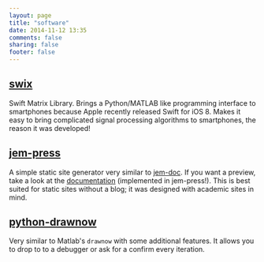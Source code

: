 ```yaml
---
layout: page
title: "software"
date: 2014-11-12 13:35
comments: false
sharing: false
footer: false
---
```


## [swix]

Swift Matrix Library. Brings a Python/MATLAB like programming interface to
smartphones because Apple recently released Swift for iOS 8. Makes it easy to
bring complicated signal processing algorithms to smartphones, the reason it
was developed!

## [jem-press]

A simple static site generator very similar to [jem-doc].  If you want a
preview, take a look at the [documentation] (implemented in jem-press!). This
is best suited for static sites without a blog; it was designed with academic
sites in mind.

## [python-drawnow]

Very similar to Matlab's `drawnow` with some additional features. It allows you
to drop to to a debugger or ask for a confirm every iteration.



[swix]:https://github.com/scottsievert/swix
[jem-press]:https://github.com/scottsievert/jem-press
[jem-doc]:http://jemdoc.jaboc.net
[python-drawnow]:https://github.com/scottsievert/python-drawnow
[documentation]:http://scottsievert.github.io/jem-press/

